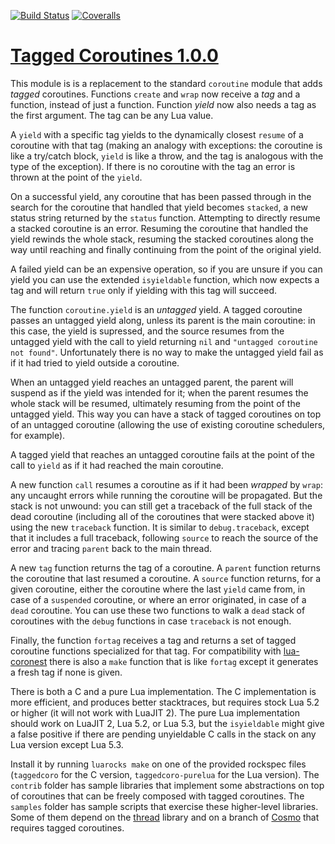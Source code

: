 [![Build Status](https://travis-ci.org/mascarenhas/taggedcoro.svg?branch=master)](https://travis-ci.org/mascarenhas/taggedcoro)
[![Coveralls](https://img.shields.io/coveralls/mascarenhas/taggedcoro.svg?maxAge=2592000)](https://coveralls.io/github/mascarenhas/taggedcoro)

# [Tagged Coroutines 1.0.0](http://mascarenhas.github.io/taggedcoro/)

This module is is a replacement to the standard `coroutine`
module that adds *tagged* coroutines. Functions `create`
and `wrap` now receive a *tag* and a function, instead
of just a function. Function *yield* now also needs a
tag as the first argument. The tag can be any Lua value.

A `yield` with a specific tag yields to the dynamically
closest `resume` of a coroutine with that tag (making
an analogy with exceptions: the coroutine is like
a try/catch block, `yield` is like a throw,
and the tag is analogous with the type of the exception).
If there is no coroutine with the tag an error is thrown
at the point of the `yield`.

On a successful yield, any coroutine that has been passed
through in the search for the coroutine that handled that
yield becomes `stacked`, a new status string returned
by the `status` function. Attempting to directly resume a
stacked coroutine is an error. Resuming the coroutine that
handled the yield rewinds the whole stack, resuming the
stacked coroutines along the way until reaching and finally
continuing from the point of the original yield.

A failed yield can be an expensive operation, so if you are
unsure if you can yield you can use the extended `isyieldable`
function, which now expects a tag and will return `true`
only if yielding with this tag will succeed.

The function `coroutine.yield` is an *untagged* yield. A tagged
coroutine passes an untagged yield along, unless its parent
is the main coroutine: in this case, the yield is supressed, and
the source resumes from the untagged yield with the call to yield
returning `nil` and `"untagged coroutine not found"`. Unfortunately
there is no way to make the untagged yield fail as if it had tried
to yield outside a coroutine.

When an untagged yield reaches an untagged parent, the parent will
suspend as if the yield was intended for it; when the parent
resumes the whole stack will be resumed, ultimately resuming
from the point of the untagged yield. This way you can
have a stack of tagged coroutines on top of an untagged coroutine
(allowing the use of existing coroutine schedulers, for example).

A tagged yield that reaches an untagged coroutine fails at the
point of the call to `yield` as if it had reached the main coroutine.

A new function `call` resumes a coroutine as if it had been
*wrapped* by `wrap`: any uncaught errors while running the
coroutine will be propagated. But the stack is not unwound:
you can still get a traceback of the full stack of the dead coroutine
(including all of the coroutines that were stacked above it) using
the new `traceback` function. It is similar to `debug.traceback`,
except that it includes a full traceback, following `source` to
reach the source of the error and tracing `parent` back to the main
thread.

A new `tag` function returns the tag of a coroutine. A `parent`
function returns the coroutine that last resumed a coroutine.
A `source` function returns, for a given coroutine,
either the coroutine where the last `yield` came from,
in case of a `suspended` coroutine, or
where an error originated, in case of a `dead` coroutine. You can
use these two functions to walk a `dead` stack of coroutines
with the `debug` functions in case `traceback` is not enough.

Finally, the function `fortag` receives a tag and returns a
set of tagged coroutine functions specialized for that tag.
For compatibility with [lua-coronest](https://github.com/saucisson/lua-coronest)
there is also a `make` function that is like `fortag` except it
generates a fresh tag if none is given.

There is both a C and a pure Lua implementation. The C
implementation is more efficient, and produces better
stacktraces, but requires stock Lua 5.2 or higher (it
will not work with LuaJIT 2). The pure Lua implementation
should work on LuaJIT 2, Lua 5.2, or Lua 5.3,
but the `isyieldable` might give a false positive if
there are pending unyieldable C calls in the stack on any
Lua version except Lua 5.3.

Install it by running `luarocks make` on one of the provided
rockspec files (`taggedcoro` for the C version, `taggedcoro-purelua`
for the Lua version). The `contrib` folder has sample libraries
that implement some abstractions on top of coroutines that
can be freely composed with tagged coroutines. The
`samples` folder has sample scripts that exercise
these higher-level libraries. Some of them depend on
the [thread](https://github.com/mascarenhas/thread)
library and on a branch of [Cosmo](https://github.com/mascarenhas/cosmo/tree/taggedcoro)
that requires tagged coroutines.
